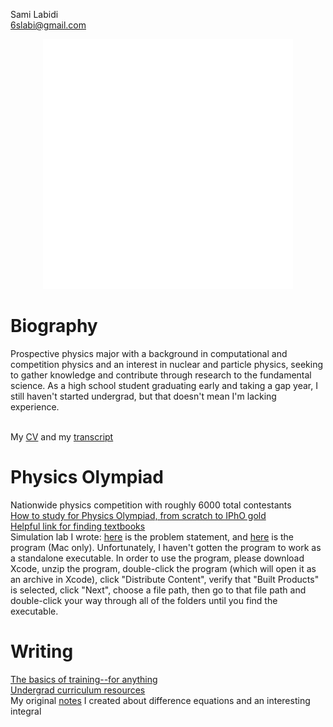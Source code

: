 Sami Labidi <br>
6slabi@gmail.com <br>

<div align="center">
    <img src="style.svg" width="400" height="400" alt="css-in-readme">
</div>

# Biography
Prospective physics major with a background in computational and competition physics and an interest in nuclear and particle physics, seeking to gather knowledge and contribute through research to the fundamental science. As a high school student graduating early and taking a gap year, I still haven't started undergrad, but that doesn't mean I'm lacking experience. <br><br>

My [CV](https://slabii.github.io/cv.pdf) and my [transcript](https://slabii.github.io/transcript.pdf)<br>

# Physics Olympiad
Nationwide physics competition with roughly 6000 total contestants<br>
[How to study for Physics Olympiad, from scratch to IPhO gold](https://slabii.github.io/How%20to%20study%20for%20USAPhO%20and%20IPhO.html)<br>
[Helpful link for finding textbooks](https://libgen.rs)<br>
Simulation lab I wrote: [here](https://slabii.github.io/pendulum_lab.pdf) is the problem statement, and [here](https://slabii.github.io/pendulum_lab.xcarchive.zip) is the program (Mac only). Unfortunately, I haven't gotten the program to work as a standalone executable. In order to use the program, please download Xcode, unzip the program, double-click the program (which will open it as an archive in Xcode), click "Distribute Content", verify that "Built Products" is selected, click "Next", choose a file path, then go to that file path and double-click your way through all of the folders until you find the executable. <br>


# Writing
[The basics of training--for anything](https://slabii.github.io/training.pdf) <br>
[Undergrad curriculum resources](https://slabii.github.io/undergrad.html)<br>
My original [notes](https://slabii.github.io/difference_equations.pdf) I created about difference equations and an interesting integral

